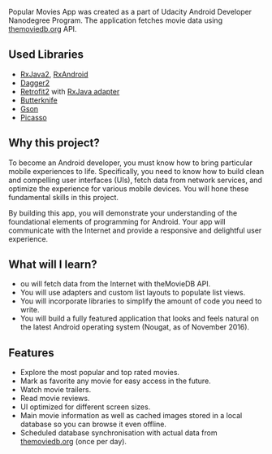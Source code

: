 Popular Movies App was created as a part of Udacity Android Developer Nanodegree Program. The application fetches movie data using [themoviedb.org](https://www.themoviedb.org/) API.

## Used Libraries
- [RxJava2](https://github.com/ReactiveX/RxJava), [RxAndroid](https://github.com/ReactiveX/RxAndroid)
- [Dagger2](https://github.com/google/dagger)
- [Retrofit2](https://github.com/square/retrofit) with [RxJava adapter](https://github.com/square/retrofit/tree/master/retrofit-adapters/rxjava2)
- [Butterknife](https://github.com/JakeWharton/butterknife)
- [Gson](https://github.com/google/gson)
- [Picasso](http://square.github.io/picasso/)

## Why this project?
To become an Android developer, you must know how to bring particular mobile experiences to life. Specifically, you need to know how to build clean and compelling user interfaces (UIs), fetch data from network services, and optimize the experience for various mobile devices. You will hone these fundamental skills in this project.

By building this app, you will demonstrate your understanding of the foundational elements of programming for Android. Your app will communicate with the Internet and provide a responsive and delightful user experience.

## What will I learn?
- ou will fetch data from the Internet with theMovieDB API.
- You will use adapters and custom list layouts to populate list views.
- You will incorporate libraries to simplify the amount of code you need to write.
- You will build a fully featured application that looks and feels natural on the latest Android operating system (Nougat, as of November 2016).

## Features
- Explore the most popular and top rated movies.
- Mark as favorite any movie for easy access in the future.
- Watch movie trailers.
- Read movie reviews.
- UI optimized for different screen sizes.
- Main movie information as well as cached images stored in a local database so you can browse it even offline.
- Scheduled database synchronisation with actual data from [themoviedb.org](https://www.themoviedb.org/) (once per day).
